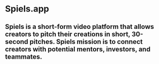 # Spiels.app

## Spiels is a short-form video platform that allows creators to pitch their creations in short, 30-second pitches. Spiels mission is to connect creators with potential mentors, investors, and teammates.
